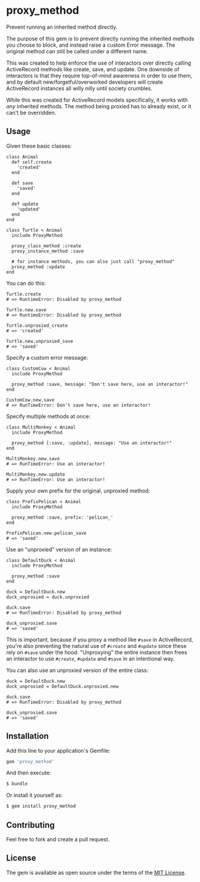 # proxy_method

Prevent running an inherited method directly.

The purpose of this gem is to prevent directly running the inherited
methods you choose to block, and instead raise a custom Error message.
The original method can still be called under a different name.

This was created to help enforce the use of interactors over directly
calling ActiveRecord methods like create, save, and update. One downside
of interactors is that they require top-of-mind awareness in order to use
them, and by default new/forgetful/overworked developers will create
ActiveRecord instances all willy nilly until society crumbles.

While this was created for ActiveRecord models specifically, it works
with *any* inherited methods. The method being proxied has to already
exist, or it can't be overridden.

## Usage

Given these basic classes:

    class Animal
      def self.create
        'created'
      end
    
      def save
        'saved'
      end
      
      def update
        'updated'
      end
    end
    
    class Turtle < Animal
      include ProxyMethod
    
      proxy_class_method :create
      proxy_instance_method :save
      
      # for instance methods, you can also just call "proxy_method"
      proxy_method :update
    end

You can do this:

    Turtle.create
    # => RuntimeError: Disabled by proxy_method
    
    Turtle.new.save
    # => RuntimeError: Disabled by proxy_method
    
    Turtle.unproxied_create
    # => 'created'
    
    Turtle.new.unproxied_save
    # => 'saved'

Specify a custom error message:

    class CustomCow < Animal
      include ProxyMethod
      
      proxy_method :save, message: "Don't save here, use an interactor!"
    end
    
    CustomCow.new.save
    # => RunTimeError: Don't save here, use an interactor!

Specify multiple methods at once:

    class MultiMonkey < Animal
      include ProxyMethod
      
      proxy_method [:save, :update], message: "Use an interactor!"
    end
    
    MultiMonkey.new.save
    # => RunTimeError: Use an interactor!
    
    MultiMonkey.new.update
    # => RunTimeError: Use an interactor!    

Supply your own prefix for the original, unproxied method:

    class PrefixPelican < Animal
      include ProxyMethod
      
      proxy_method :save, prefix: 'pelican_'
    end
    
    PrefixPelican.new.pelican_save
    # => 'saved'

Use an "unproxied" version of an instance:

    class DefaultDuck < Animal
      include ProxyMethod
      
      proxy_method :save
    end
    
    duck = DefaultDuck.new
    duck_unproxied = duck.unproxied
    
    duck.save
    # => RunTimeError: Disabled by proxy_method 
    
    duck_unproxied.save
    # => 'saved'


This is important, because if you proxy a method like `#save` in ActiveRecord,
you're also preventing the natural use of `#create` and `#update` since these
rely on `#save` under the hood. "Unproxying" the entire instance then frees
an interactor to use `#create`, `#update` and `#save` in an intentional way.

You can also use an unproxied version of the entire class:

    duck = DefaultDuck.new
    duck_unproxied = DefaultDuck.unproxied.new
    
    duck.save
    # => RunTimeError: Disabled by proxy_method 
    
    duck_unproxied.save
    # => 'saved'


## Installation
Add this line to your application's Gemfile:

```ruby
gem 'proxy_method'
```

And then execute:
```bash
$ bundle
```

Or install it yourself as:
```bash
$ gem install proxy_method
```

## Contributing
Feel free to fork and create a pull request. 

## License
The gem is available as open source under the terms of the [MIT License](https://opensource.org/licenses/MIT).
